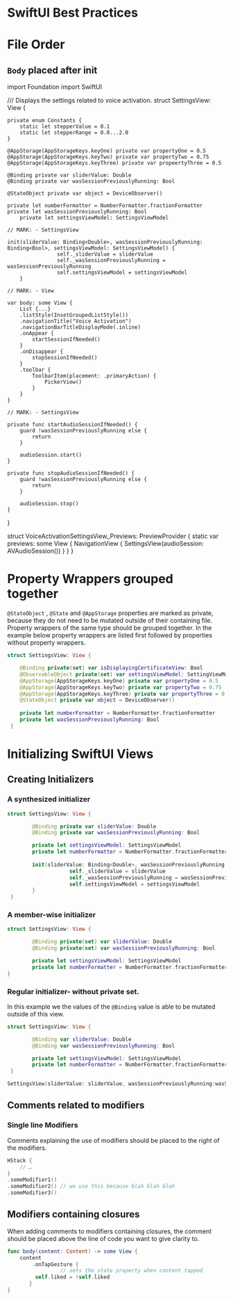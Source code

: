 # SwiftUI Best Practices

# File Order

## `Body` placed after init

import Foundation
import SwiftUI

/// Displays the settings related to voice activation.
struct SettingsView: View {
    
    private enum Constants {
        static let stepperValue = 0.1
        static let stepperRange = 0.0...2.0
    }
    
    @AppStorage(AppStorageKeys.keyOne) private var propertyOne = 0.5
    @AppStorage(AppStorageKeys.keyTwo) private var propertyTwo = 0.75
    @AppStorage(AppStorageKeys.keyThree) private var propeertyThree = 0.5
   
    @Binding private var sliderValue: Double
    @Binding private var wasSessionPreviouslyRunning: Bool

    @StateObject private var object = DeviceObserver()
    
    private let numberFormatter = NumberFormatter.fractionFormatter
    private let wasSessionPreviouslyRunning: Bool
		private let settingsViewModel: SettingsViewModel

    // MARK: - SettingsView
    
    init(sliderValue: Binding<Double>, wasSessionPreviouslyRunning: Binding<Bool>, settingsViewModel: SettingsViewModel) {
					self._sliderValue = sliderValue
					self._wasSessionPreviouslyRunning = wasSessionPreviouslyRunning
					self.settingsViewModel = settingsViewModel
		}
    
    // MARK: - View

    var body: some View {
        List {...}
        .listStyle(InsetGroupedListStyle())
        .navigationTitle("Voice Activation")
        .navigationBarTitleDisplayMode(.inline)
        .onAppear {
            startSessionIfNeeded()
        }
        .onDisappear {
            stopSessionIfNeeded()
        }
        .toolbar {
            ToolbarItem(placement: .primaryAction) {
                PickerView()
            }
        }
    }

    // MARK: - SettingsView

    private func startAudioSessionIfNeeded() {
        guard !wasSessionPreviouslyRunning else {
            return
        }
        
        audioSession.start()
    }
    
    private func stopAudioSessionIfNeeded() {
        guard !wasSessionPreviouslyRunning else {
            return
        }
        
        audioSession.stop()
    }
}

struct VoiceActivationSettingsView_Previews: PreviewProvider {
    static var previews: some View {
        NavigationView {
            SettingsView(audioSession: AVAudioSession())
        }
    }
}


# Property Wrappers grouped together

`@StateObject` , `@State` and `@AppStorage` properties are marked as private, because they do not need to be mutated outside of their containing file. Property wrappers of the same type should be grouped together. 
In the example below property wrappers are listed first followed by properties without property wrappers. 

```swift 
struct SettingsView: View {

    @Binding private(set) var isDisplayingCertificateView: Bool
    @ObservableObject private(set) var settingsViewModel: SettingViewModel
    @AppStorage(AppStorageKeys.keyOne) private var propertyOne = 0.5
    @AppStorage(AppStorageKeys.keyTwo) private var propertyTwo = 0.75
    @AppStorage(AppStorageKeys.keyThree) private var propertyThree = 0.5
    @StateObject private var object = DeviceObserver()
    
    private let numberFormatter = NumberFormatter.fractionFormatter
    private let wasSessionPreviouslyRunning: Bool
 }
```

# Initializing SwiftUI Views

## Creating Initializers

### A synthesized initializer

```swift 
struct SettingsView: View {

        @Binding private var sliderValue: Double
        @Binding private var wasSessionPreviouslyRunning: Bool

		private let settingsViewModel: SettingsViewModel
		private let numberFormatter = NumberFormatter.fractionFormatter
    
		init(sliderValue: Binding<Double>, wasSessionPreviouslyRunning: Binding<Bool>, settingsViewModel: SettingsViewModel) {
					self._sliderValue = sliderValue
					self._wasSessionPreviouslyRunning = wasSessionPreviouslyRunning
					self.settingsViewModel = settingsViewModel
		}
 }

```

### A member-wise initializer
```swift 
struct SettingsView: View {

        @Binding private(set) var sliderValue: Double
		@Binding private(set) var wasSessionPreviouslyRunning: Bool

		private let settingsViewModel: SettingsViewModel
		private let numberFormatter = NumberFormatter.fractionFormatter
}
```

### Regular initializer- without private set.

In this example we the values of the `@Binding` value is able to be mutated outside of this view.

```swift 
struct SettingsView: View {

        @Binding var sliderValue: Double
		@Binding var wasSessionPreviouslyRunning: Bool

		private let settingsViewModel: SettingsViewModel
		private let numberFormatter = NumberFormatter.fractionFormatter
 }

SettingsView(sliderValue: sliderValue, wasSessionPreviouslyRunning:wasSessionPreviouslyRunning, settingsViewModel: SettingsViewModel())
```

## Comments related to modifiers

### Single line Modifiers
Comments explaining the use of modifiers should be placed to the right of the modifiers. 

```swift 
HStack {
    // …
}
.someModifier1()
.someModifier2() // we use this because blah blah blah
.someModifier3()
```

## Modifiers containing closures

When adding comments to modifiers containing closures, the comment should be placed above the line of code you want to give clarity to.

```swift 
func body(content: Content) -> some View {
    content
		.onTapGesture {
				 // sets the state property when content tapped
         self.liked = !self.liked
       }
}
```

